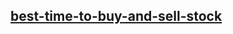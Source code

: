 ## [best-time-to-buy-and-sell-stock](https://leetcode.com/problems/best-time-to-buy-and-sell-stock/description/)
